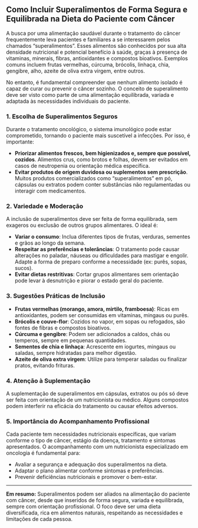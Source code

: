 ## Como Incluir Superalimentos de Forma Segura e Equilibrada na Dieta do Paciente com Câncer

A busca por uma alimentação saudável durante o tratamento do câncer frequentemente leva pacientes e familiares a se interessarem pelos chamados “superalimentos”. Esses alimentos são conhecidos por sua alta densidade nutricional e potencial benefício à saúde, graças à presença de vitaminas, minerais, fibras, antioxidantes e compostos bioativos. Exemplos comuns incluem frutas vermelhas, cúrcuma, brócolis, linhaça, chia, gengibre, alho, azeite de oliva extra virgem, entre outros.

No entanto, é fundamental compreender que nenhum alimento isolado é capaz de curar ou prevenir o câncer sozinho. O conceito de superalimento deve ser visto como parte de uma alimentação equilibrada, variada e adaptada às necessidades individuais do paciente.

### 1. **Escolha de Superalimentos Seguros**

Durante o tratamento oncológico, o sistema imunológico pode estar comprometido, tornando o paciente mais suscetível a infecções. Por isso, é importante:

- **Priorizar alimentos frescos, bem higienizados e, sempre que possível, cozidos**. Alimentos crus, como brotos e folhas, devem ser evitados em casos de neutropenia ou orientação médica específica.
- **Evitar produtos de origem duvidosa ou suplementos sem prescrição**. Muitos produtos comercializados como “superalimentos” em pó, cápsulas ou extratos podem conter substâncias não regulamentadas ou interagir com medicamentos.

### 2. **Variedade e Moderação**

A inclusão de superalimentos deve ser feita de forma equilibrada, sem exageros ou exclusão de outros grupos alimentares. O ideal é:

- **Variar o consumo**: Inclua diferentes tipos de frutas, verduras, sementes e grãos ao longo da semana.
- **Respeitar as preferências e tolerâncias**: O tratamento pode causar alterações no paladar, náuseas ou dificuldades para mastigar e engolir. Adapte a forma de preparo conforme a necessidade (ex: purês, sopas, sucos).
- **Evitar dietas restritivas**: Cortar grupos alimentares sem orientação pode levar à desnutrição e piorar o estado geral do paciente.

### 3. **Sugestões Práticas de Inclusão**

- **Frutas vermelhas (morango, amora, mirtilo, framboesa)**: Ricas em antioxidantes, podem ser consumidas em vitaminas, mingaus ou purês.
- **Brócolis e couve-flor**: Cozidos no vapor, em sopas ou refogados, são fontes de fibras e compostos bioativos.
- **Cúrcuma e gengibre**: Podem ser adicionados a caldos, chás ou temperos, sempre em pequenas quantidades.
- **Sementes de chia e linhaça**: Acrescente em iogurtes, mingaus ou saladas, sempre hidratadas para melhor digestão.
- **Azeite de oliva extra virgem**: Utilize para temperar saladas ou finalizar pratos, evitando frituras.

### 4. **Atenção à Suplementação**

A suplementação de superalimentos em cápsulas, extratos ou pós só deve ser feita com orientação de um nutricionista ou médico. Alguns compostos podem interferir na eficácia do tratamento ou causar efeitos adversos.

### 5. **Importância do Acompanhamento Profissional**

Cada paciente tem necessidades nutricionais específicas, que variam conforme o tipo de câncer, estágio da doença, tratamento e sintomas apresentados. O acompanhamento com um nutricionista especializado em oncologia é fundamental para:

- Avaliar a segurança e adequação dos superalimentos na dieta.
- Adaptar o plano alimentar conforme sintomas e preferências.
- Prevenir deficiências nutricionais e promover o bem-estar.

---

**Em resumo:** Superalimentos podem ser aliados na alimentação do paciente com câncer, desde que inseridos de forma segura, variada e equilibrada, sempre com orientação profissional. O foco deve ser uma dieta diversificada, rica em alimentos naturais, respeitando as necessidades e limitações de cada pessoa.